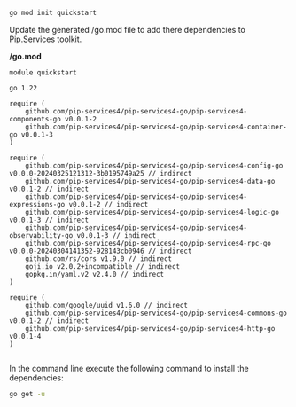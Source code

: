 
```bash
go mod init quickstart
```

Update the generated /go.mod file to add there dependencies to Pip.Services toolkit.

**/go.mod**

```
module quickstart

go 1.22

require (
	github.com/pip-services4/pip-services4-go/pip-services4-components-go v0.0.1-2
	github.com/pip-services4/pip-services4-go/pip-services4-container-go v0.0.1-3
)

require (
	github.com/pip-services4/pip-services4-go/pip-services4-config-go v0.0.0-20240325121312-3b0195749a25 // indirect
	github.com/pip-services4/pip-services4-go/pip-services4-data-go v0.0.1-2 // indirect
	github.com/pip-services4/pip-services4-go/pip-services4-expressions-go v0.0.1-2 // indirect
	github.com/pip-services4/pip-services4-go/pip-services4-logic-go v0.0.1-3 // indirect
	github.com/pip-services4/pip-services4-go/pip-services4-observability-go v0.0.1-3 // indirect
	github.com/pip-services4/pip-services4-go/pip-services4-rpc-go v0.0.0-20240304141352-928143cb0946 // indirect
	github.com/rs/cors v1.9.0 // indirect
	goji.io v2.0.2+incompatible // indirect
	gopkg.in/yaml.v2 v2.4.0 // indirect
)

require (
	github.com/google/uuid v1.6.0 // indirect
	github.com/pip-services4/pip-services4-go/pip-services4-commons-go v0.0.1-2 // indirect
	github.com/pip-services4/pip-services4-go/pip-services4-http-go v0.0.1-4
)


```

In the command line execute the following command to install the dependencies:

```bash
go get -u
```

